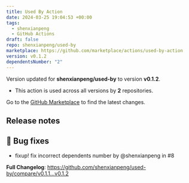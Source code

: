 ```yaml
---
title: Used By Action
date: 2024-03-25 19:04:53 +00:00
tags:
  - shenxianpeng
  - GitHub Actions
draft: false
repo: shenxianpeng/used-by
marketplace: https://github.com/marketplace/actions/used-by-action
version: v0.1.2
dependentsNumber: "2"
---
```



Version updated for **shenxianpeng/used-by** to version **v0.1.2**.
- This action is used across all versions by **2** repositories.

Go to the [GitHub Marketplace](https://github.com/marketplace/actions/used-by-action) to find the latest changes.

## Release notes

<!-- Optional: add a release summary here -->

## 🐛 Bug fixes

- fixup! fix incorrect dependents number by @shenxianpeng in #8

**Full Changelog**: https://github.com/shenxianpeng/used-by/compare/v0.1.1...v0.1.2


